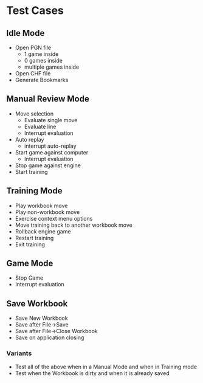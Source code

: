 # Test Cases

## Idle Mode

- Open PGN file
  - 1 game inside
  - 0 games inside
  - multiple games inside   
- Open CHF file
- Generate Bookmarks

## Manual Review Mode

- Move selection
  - Evaluate single move
  - Evaluate line
  - Interrupt evaluation
- Auto replay
  - interrupt auto-replay
- Start game against computer
  - Interrupt evaluation
- Stop game against engine
- Start training

## Training Mode
- Play workbook move
- Play non-workbook move
- Exercise context menu options
- Move training back to another workbook move
- Rollback engine game
- Restart training
- Exit training

## Game Mode
- Stop Game
- Interrupt evaluation

## Save Workbook
- Save New Workbook
- Save after File->Save
- Save after File->Close Workbook
- Save on application closing 

### Variants
- Test all of the above when in a Manual Mode and when in Training mode
- Test when the Workbook is dirty and when it is already saved 
